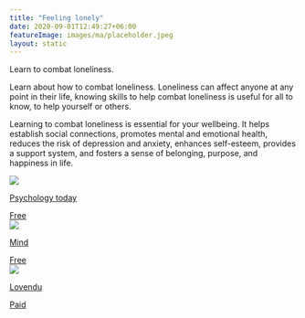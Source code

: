 ```yaml
---
title: "Feeling lonely"
date: 2020-09-01T12:49:27+06:00
featureImage: images/ma/placeholder.jpeg
layout: static
---
```


Learn to combat loneliness.

Learn about how to combat loneliness. Loneliness can affect anyone at any point in their life, knowing skills to help combat loneliness is useful for all to know, to help yourself or others.

Learning to combat loneliness is essential for your wellbeing. It helps establish social connections, promotes mental and emotional health, reduces the risk of depression and anxiety, enhances self-esteem, provides a support system, and fosters a sense of belonging, purpose, and happiness in life.

<a class="ma-link" href="https://www.psychologytoday.com/us/blog/lifetime-connections/201907/the-3-types-loneliness-and-how-combat-them"><div class="ma-card ma-card-Community"><div class="ma-icon"><img src ="/images/icon-check.png"/></div><div class="ma-name"><p>Psychology today</p></div><div class="ma-paid-text"><span>Free</span></div></div></a><a class="ma-link" href="https://www.mind.org.uk/information-support/tips-for-everyday-living/loneliness/tips-to-manage-loneliness/"><div class="ma-card ma-card-Community"><div class="ma-icon"><img src ="/images/icon-check.png"/></div><div class="ma-name"><p>Mind</p></div><div class="ma-paid-text"><span>Free</span></div></div></a><a class="ma-link" href="https://www.awin1.com/cread.php?awinmid=25994&awinaffid=1198638&ued=https%3A%2F%2Flovendu.co.uk%2F"><div class="ma-card ma-card-Community"><div class="ma-icon"><img src ="/images/icon-pound.png"/></div><div class="ma-name"><p>Lovendu</p></div><div class="ma-paid-text"><span>Paid</span></div></div></a>  

<br/><br/>






